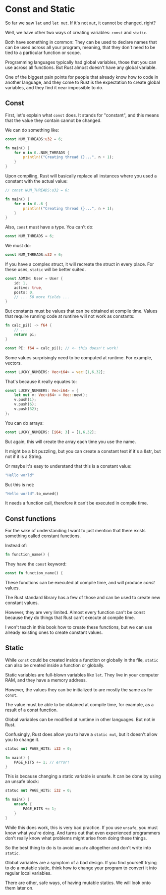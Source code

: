 # Const and Static

So far we saw `let` and `let mut`. If it's not `mut`, it cannot be changed, right?

Well, we have other two ways of creating variables: `const` and `static`.

Both have something in common: They can be used to declare names that can be
used across all your program, meaning, that they don't need to be tied to a 
particular function or scope.

Programming languages typically had global variables, those that you can use
across all functions. But Rust almost doesn't have any global variable.

One of the biggest pain points for people that already know how to code in 
another language, and they come to Rust is the expectation to create global 
variables, and they find it near impossible to do.

## Const 

First, let's explain what `const` does. It stands for "constant", and this
means that the value they contain cannot be changed.

We can do something like:

```rust
const NUM_THREADS:u32 = 6;

fn main() {
    for n in 0..NUM_THREADS {
        println!("Creating thread {}...", n + 1);
    }
}
```

Upon compiling, Rust will basically replace all instances where you used a 
constant with the actual value:

```rust
// const NUM_THREADS:u32 = 6;

fn main() {
    for n in 0..6 {
        println!("Creating thread {}...", n + 1);
    }
}
```

Also, `const` must have a type. You can't do:

```rust
const NUM_THREADS = 6;
```

We must do:

```rust
const NUM_THREADS:u32 = 6;
```

If you have a complex struct, it will recreate the struct in every place.
For these uses, `static` will be better suited.

```rust
const ADMIN: User = User {
    id: 1,
    active: true,
    posts: 0,
    // ... 50 more fields ...
}
```

But constants must be values that can be obtained at compile time. Values that
require running code at runtime will not work as constants:

```rust
fn calc_pi() -> f64 {
    // ...
    return pi;
}

const PI: f64 = calc_pi(); // <- this doesn't work!
```

Some values surprisingly need to be computed at runtime. For example, vectors.

```rust
const LUCKY_NUMBERS: Vec<i64> = vec![1,6,32];
```

That's because it really equates to:

```rust
const LUCKY_NUMBERS: Vec<i64> = {
    let mut v: Vec<i64> = Vec::new();
    v.push(1);
    v.push(6);
    v.push(32);
};
```

You can do arrays:

```rust
const LUCKY_NUMBERS: [i64; 3] = [1,6,32];
```

But again, this will create the array each time you use the name.

It might be a bit puzzling, but you can create a constant text if it's a &str,
but not if it is a String. 

Or maybe it's easy to understand that this is a constant value:

```rust
"Hello world"
```

But this is not:

```rust
"Hello world".to_owned()
```

It needs a function call, therefore it can't be executed in compile time.

## Const functions

For the sake of understanding I want to just mention that there exists something
called constant functions.

Instead of:

```rust
fn function_name() {
```

They have the `const` keyword:

```rust
const fn function_name() {
```

These functions can be executed at compile time, and will produce *const* values.

The Rust standard library has a few of those and can be used to create new
constant values.

However, they are very limited. Almost every function can't be const because 
they do things that Rust can't execute at compile time.

I won't teach in this book how to create these functions, but we can use already
existing ones to create constant values.

## Static

While `const` could be created inside a function or globally in the file, 
`static` can also be created inside a function or globally.

Static variables are full-blown variables like `let`. They live in your computer
RAM, and they have a memory address.

However, the values they can be initialized to are mostly the same as for `const`.

The value must be able to be obtained at compile time, for example, as a result
of a const function.

Global variables can be modified at runtime in other languages. But not in Rust.

Confusingly, Rust does allow you to have a `static mut`, but it doesn't allow
you to change it.

```rust
statuc mut PAGE_HITS: i32 = 0;

fn main() {
    PAGE_HITS += 1; // error!
}
```

This is because changing a static variable is unsafe. It can be done by using
an unsafe block:

```rust
statuc mut PAGE_HITS: i32 = 0;

fn main() {
    unsafe {
        PAGE_HITS += 1;
    }
}
```

While this does work, this is very bad practice. If you use `unsafe`, you must 
know what you're doing. And turns out that even experienced programmers don't
really know what problems might arise from doing these things.

So the best thing to do is to avoid `unsafe` altogether and don't write into
`static`.

Global variables are a symptom of a bad design. If you find yourself trying to
do a mutable static, think how to change your program to convert it into regular
local variables.

There are other, safe ways, of having mutable statics. We will look onto them
later on.
